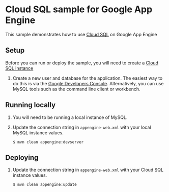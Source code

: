 # Cloud SQL sample for Google App Engine
This sample demonstrates how to use [Cloud SQL](https://cloud.google.com/sql/) on Google App Engine
## Setup
Before you can run or deploy the sample, you will need to create a [Cloud SQL instance](https://cloud.google.com/sql/docs/create-instance)
1. Create a new user and database for the application. The easiest way to do this is via the [Google Developers Console](https://console.developers.google.com/project/_/sql/instances/example-instance2/access-control/users). Alternatively, you can use MySQL tools such as the command line client or workbench.
## Running locally
1. You will need to be running a local instance of MySQL.
1. Update the connection string in ``appengine-web.xml`` with your local MySQL instance values.
    
    `$ mvn clean appengine:devserver`

## Deploying
1. Update the connection string in ``appengine-web.xml`` with your Cloud SQL instance values.
    
    `$ mvn clean appengine:update`
